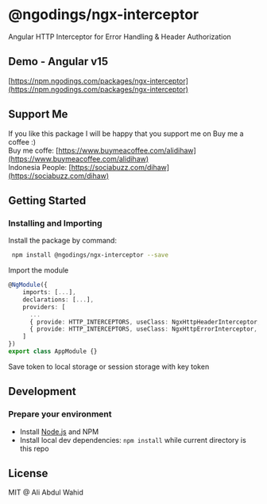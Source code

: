 # @ngodings/ngx-interceptor

Angular HTTP Interceptor for Error Handling & Header Authorization

## Demo - Angular v15

[https://npm.ngodings.com/packages/ngx-interceptor](https://npm.ngodings.com/packages/ngx-interceptor)

## Support Me

If you like this package I will be happy that you support me on Buy me a coffee :) <br />
Buy me coffe: [https://www.buymeacoffee.com/alidihaw](https://www.buymeacoffee.com/alidihaw) <br />
Indonesia People: [https://sociabuzz.com/dihaw](https://sociabuzz.com/dihaw)

## Getting Started

### Installing and Importing

Install the package by command:

```sh
 npm install @ngodings/ngx-interceptor --save
```

Import the module

```ts
@NgModule({
    imports: [...],
    declarations: [...],
    providers: [
      ...
      { provide: HTTP_INTERCEPTORS, useClass: NgxHttpHeaderInterceptor, multi: true },
      { provide: HTTP_INTERCEPTORS, useClass: NgxHttpErrorInterceptor, multi: true },
    ]
})
export class AppModule {}
```

Save token to local storage or session storage with key token

## Development

### Prepare your environment
* Install [Node.js](http://nodejs.org/) and NPM
* Install local dev dependencies: `npm install` while current directory is this repo

## License

MIT @ Ali Abdul Wahid

